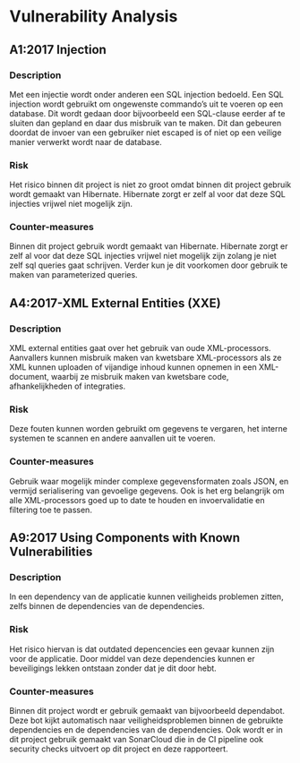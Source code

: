 # Vulnerability Analysis

## A1:2017 Injection

### Description

Met een injectie wordt onder anderen een SQL injection bedoeld. Een SQL injection wordt gebruikt om ongewenste
commando’s uit te voeren op een database. Dit wordt gedaan door bijvoorbeeld een SQL-clause eerder af te sluiten dan
gepland en daar dus misbruik van te maken. Dit dan gebeuren doordat de invoer van een gebruiker niet escaped is of niet
op een veilige manier verwerkt wordt naar de database.

### Risk

Het risico binnen dit project is niet zo groot omdat binnen dit project gebruik wordt gemaakt van Hibernate. Hibernate
zorgt er zelf al voor dat deze SQL injecties vrijwel niet mogelijk zijn.

### Counter-measures

Binnen dit project gebruik wordt gemaakt van Hibernate. Hibernate zorgt er zelf al voor dat deze SQL injecties vrijwel
niet mogelijk zijn zolang je niet zelf sql queries gaat schrijven. Verder kun je dit voorkomen door gebruik te maken van
parameterized queries.

## A4:2017-XML External Entities (XXE)

### Description

XML external entities gaat over het gebruik van oude XML-processors. Aanvallers kunnen misbruik maken van kwetsbare
XML-processors als ze XML kunnen uploaden of vijandige inhoud kunnen opnemen in een XML-document, waarbij ze misbruik
maken van kwetsbare code, afhankelijkheden of integraties.

### Risk

Deze fouten kunnen worden gebruikt om gegevens te vergaren, het interne systemen te scannen en andere aanvallen uit te
voeren.

### Counter-measures

Gebruik waar mogelijk minder complexe gegevensformaten zoals JSON, en vermijd serialisering van gevoelige gegevens. Ook
is het erg belangrijk om alle XML-processors goed up to date te houden en invoervalidatie en filtering toe te passen.

## A9:2017 Using Components with Known Vulnerabilities

### Description

In een dependency van de applicatie kunnen veiligheids problemen zitten, zelfs binnen de dependencies van de
dependencies.

### Risk

Het risico hiervan is dat outdated depencencies een gevaar kunnen zijn voor de applicatie. Door middel van deze
dependencies kunnen er beveiligings lekken ontstaan zonder dat je dit door hebt.

### Counter-measures

Binnen dit project wordt er gebruik gemaakt van bijvoorbeeld dependabot. Deze bot kijkt automatisch naar
veiligheidsproblemen binnen de gebruikte dependencies en de dependencies van de dependencies. Ook wordt er in dit
project gebruik gemaakt van SonarCloud die in de CI pipeline ook security checks uitvoert op dit project en deze
rapporteert.
